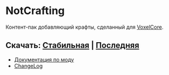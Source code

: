 # NotCrafting

Контент-пак добавляющий крафты, сделанный для [VoxelCore](https://github.com/MihailRis/VoxelEngine-Cpp).

## Скачать: [Стабильная](https://voxelworld.ru/mods/86) | [Последняя](https://github.com/kotisoff/NotCrafting/archive/refs/heads/multiplayer.zip)

- [Документация по моду](docs/main.md)
- [ChangeLog](changelog.md)
